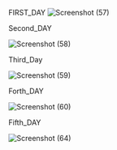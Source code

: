 FIRST_DAY 
![Screenshot (57)](https://github.com/user-attachments/assets/564231db-a844-4ffa-824b-37cb3db3e4ba)



Second_DAY

![Screenshot (58)](https://github.com/user-attachments/assets/f454edd7-b6c6-421d-b6f1-23e47c353fcd)

Third_Day



![Screenshot (59)](https://github.com/user-attachments/assets/862d0829-cf2f-4f8c-86ae-63ff6b3a4dd8)


Forth_DAY

![Screenshot (60)](https://github.com/user-attachments/assets/78aa2993-7701-4a8e-b517-96c6baa542e7)

Fifth_DAY

![Screenshot (64)](https://github.com/user-attachments/assets/f0c62e7d-2582-448c-8398-8e7554d017de)
